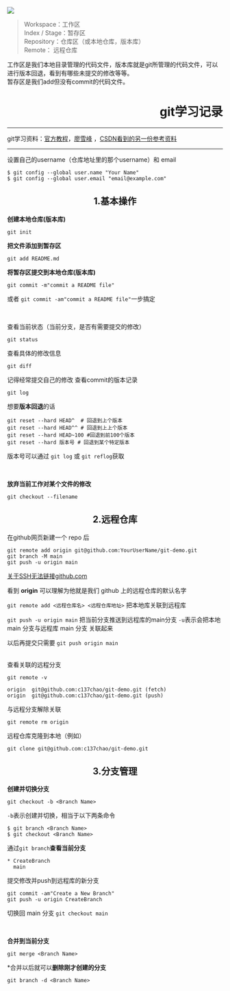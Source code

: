 ![](https://img-blog.csdnimg.cn/img_convert/cf32fcc41799d64541cb6c9b5f9373a2.png)

>Workspace：工作区  
Index / Stage：暂存区  
Repository：仓库区（或本地仓库，版本库）  
Remote： 远程仓库  

工作区是我们本地目录管理的代码文件，版本库就是git所管理的代码文件，可以进行版本回退，看到有哪些未提交的修改等等。  
暂存区是我们add但没有commit的代码文件。
<br/>
<h1 align="right">git学习记录</h1>

---
git学习资料：[官方教程](https://git-scm.com/book/zh/v2)，[廖雪峰](https://www.liaoxuefeng.com/wiki/896043488029600/896067074338496) ，[CSDN看到的另一份参考资料](https://blog.csdn.net/u011535541/article/details/83379151)

---
设置自己的username（仓库地址里的那个username）和 email
```git
$ git config --global user.name "Your Name"
$ git config --global user.email "email@example.com"
```
<h2><center>1.基本操作 </center></h2>

**创建本地仓库(版本库)**

```git
git init 
```
**把文件添加到暂存区**
```git
git add README.md 
```
**将暂存区提交到本地仓库(版本库)**
```git
git commit -m"commit a README file"
```
或者 `git commit -am"commit a README file"`一步搞定

<br/> 

查看当前状态（当前分支，是否有需要提交的修改）
```git
git status
```
查看具体的修改信息
```git
git diff
```
记得经常提交自己的修改
查看commit的版本记录
```git
git log
```
想要**版本回退**的话
```git
git reset --hard HEAD^  # 回退到上个版本
git reset --hard HEAD^^ # 回退到上上个版本
git reset --hard HEAD~100 #回退到前100个版本 
git reset --hard 版本号 # 回退到某个特定版本
```
版本号可以通过 `git log` 或 `git reflog`获取  

<br/>
  
**放弃当前工作对某个文件的修改**
```git
git checkout --filename
```

<h2><center>2.远程仓库 </center></h2

在github网页新建一个 repo 后

```git
git remote add origin git@github.com:YourUserName/git-demo.git
git branch -M main
git push -u origin main
```

[关于SSH无法链接github.com](https://blog.csdn.net/vosang/article/details/50499300)

看到 **origin** 可以理解为他就是我们 github 上的远程仓库的默认名字  

`git remote add <远程仓库名> <远程仓库地址>` 把本地库关联到远程库  

`git push -u origin main` 把当前分支推送到远程库的main分支
`-u`表示会把本地 main 分支与远程库 main 分支  关联起来  

以后再提交只需要 `git push origin main`

<br/>
查看关联的远程分支

 ```git
 git remote -v

origin  git@github.com:c137chao/git-demo.git (fetch)
origin  git@github.com:c137chao/git-demo.git (push)
 ```

 与远程分支解除关联  
 ```git
 git remote rm origin
 ```

 远程仓库克隆到本地（例如）
 ```
git clone git@github.com:c137chao/git-demo.git
 ```

<h2><center>3.分支管理</center></h2>

**创建并切换分支**
```git
git checkout -b <Branch Name>
```
`-b`表示创建并切换，相当于以下两条命令
```git
$ git branch <Branch Name>
$ git checkout <Branch Name>
```
通过`git branch`**查看当前分支**
```
* CreateBranch
  main
```
提交修改并push到远程库的新分支
```git
git commit -am"Create a New Branch"
git push -u origin CreateBranch
```

切换回 main 分支 `git checkout main`


<br/>

**合并到当前分支**  
```git
git merge <Branch Name>
```

*合并以后就可以**删除刚才创建的分支** 
```git
git branch -d <Branch Name>
```